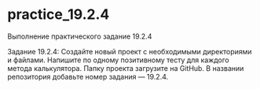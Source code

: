 # practice_19.2.4
Выполнение практического задание 19.2.4

Задание 19.2.4:
Создайте новый проект с необходимыми директориями и файлами.
Напишите по одному позитивному тесту для каждого метода калькулятора.
Папку проекта загрузите на GitHub. В названии репозитория добавьте номер задания — 19.2.4.
